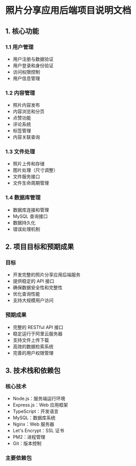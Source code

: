 # 照片分享应用后端项目说明文档

## 1. 核心功能

### 1.1 用户管理
- 用户注册与数据验证
- 用户登录和身份验证
- 访问权限控制
- 用户信息管理

### 1.2 内容管理
- 照片内容发布
- 内容浏览和分页
- 点赞功能
- 评论系统
- 标签管理
- 内容关联查询

### 1.3 文件处理
- 照片上传和存储
- 图片处理（尺寸调整）
- 文件服务接口
- 文件生命周期管理

### 1.4 数据库管理
- 数据库连接和管理
- MySQL 查询接口
- 数据持久化
- 错误处理机制

## 2. 项目目标和预期成果
### 目标
- 开发完整的照片分享应用后端服务
- 提供稳定的 API 接口
- 确保数据安全性和完整性
- 优化查询性能
- 支持大规模用户访问

### 预期成果
- 完整的 RESTful API 接口
- 稳定运行于阿里云服务器
- 支持文件上传下载
- 高效的数据检索系统
- 完善的用户权限管理

## 3. 技术栈和依赖包
### 核心技术
- Node.js：服务端运行环境
- Express.js：Web 应用框架
- TypeScript：开发语言
- MySQL：数据库系统
- Nginx：Web 服务器
- Let's Encrypt：SSL 证书
- PM2：进程管理
- Git：版本控制

### 主要依赖包